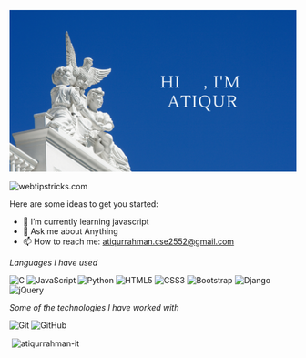

![Header](https://github.com/atiqurrahman-it/atiqurrahman-it/blob/main/atiqur_it_git.png)

![webtipstricks.com](https://img.shields.io/badge/-webtipstricks-000000?style=for-the-badge&logo=react&logoColor=white)


Here are some ideas to get you started:

- 🌱 I’m currently learning javascript
- 💬 Ask me about Anything
- 📫 How to reach me: atiqurrahman.cse2552@gmail.com

*Languages I have used*

![C](https://img.shields.io/badge/-C-000000?style=flat&logo=C%2B%2B&logoColor=00599C)
![JavaScript](https://img.shields.io/badge/-JavaScript-000000?style=flat&logo=javascript)
![Python](https://img.shields.io/badge/-Python-000000?style=flat&logo=Python&logoColor=61DAFB)
![HTML5](https://img.shields.io/badge/-HTML5-000000?style=flat&logo=HTML5)
![CSS3](https://img.shields.io/badge/-CSS3-000000?style=flat&logo=CSS3)
![Bootstrap](https://img.shields.io/badge/-Bootstrap-000000?style=flat&logo=Bootstrap&logoColor=ff9f43)
![Django](https://img.shields.io/badge/-Django-000000?style=flat&logo=Django&logoColor=1dd1a1)
![jQuery](https://img.shields.io/badge/-jQuery-000000?style=flat&logo=jQuery&logoColor=0769AD)

*Some of the technologies I have worked with*


![Git](https://img.shields.io/badge/-Git-000000?style=flat&logo=git&logoColor=F05032)
![GitHub](https://img.shields.io/badge/-GitHub-000000?style=flat&logo=github&logoColor=FFFFFF)



<p>&nbsp;<img align="center" src="https://github-readme-stats.vercel.app/api?username=atiqurrahman-it&show_icons=true&locale=en&layout=compact&bg_color=0,73FA79,73FDFF,7A81FF&theme=graywhite" alt="atiqurrahman-it" /></p>
